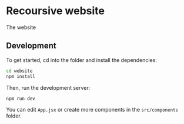 # Recoursive website

The website

## Development

To get started, cd into the folder and install the dependencies:

```bash
cd website
npm install
```

Then, run the development server:

```bash
npm run dev
```

You can edit `App.jsx` or create more components in the `src/components` folder.